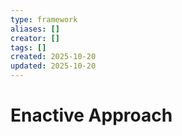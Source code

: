```yaml
---
type: framework
aliases: []
creator: []
tags: []
created: 2025-10-20
updated: 2025-10-20
---
```


# Enactive Approach


